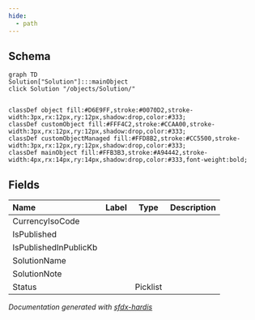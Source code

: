 ```yaml
---
hide:
  - path
---
```



## Schema

```mermaid
graph TD
Solution["Solution"]:::mainObject
click Solution "/objects/Solution/"


classDef object fill:#D6E9FF,stroke:#0070D2,stroke-width:3px,rx:12px,ry:12px,shadow:drop,color:#333;
classDef customObject fill:#FFF4C2,stroke:#CCAA00,stroke-width:3px,rx:12px,ry:12px,shadow:drop,color:#333;
classDef customObjectManaged fill:#FFD8B2,stroke:#CC5500,stroke-width:3px,rx:12px,ry:12px,shadow:drop,color:#333;
classDef mainObject fill:#FFB3B3,stroke:#A94442,stroke-width:4px,rx:14px,ry:14px,shadow:drop,color:#333,font-weight:bold;

```


<!-- Object description -->

## Fields

| Name      | Label | Type | Description |
| :-------- | :---- | :--: | :---------- | 
| CurrencyIsoCode |  |  | <!-- --> |
| IsPublished |  |  | <!-- --> |
| IsPublishedInPublicKb |  |  | <!-- --> |
| SolutionName |  |  | <!-- --> |
| SolutionNote |  |  | <!-- --> |
| Status |  | Picklist | <!-- --> |








_Documentation generated with [sfdx-hardis](https://sfdx-hardis.cloudity.com)_
